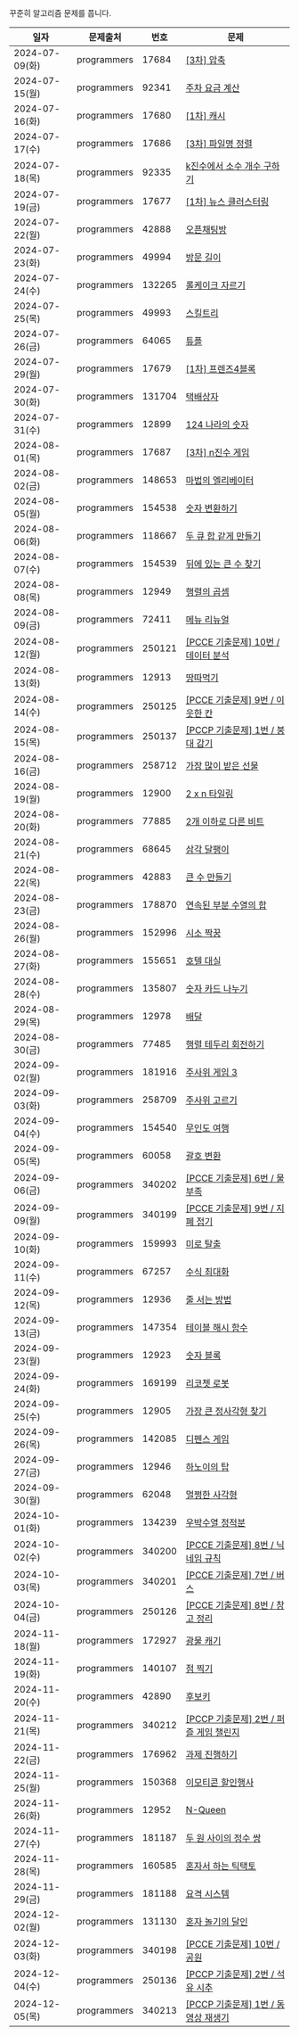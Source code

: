 꾸준히 알고리즘 문제를 풉니다.

| 일자 | 문제출처 | 번호 | 문제 |
| --- | --- | --- | --- |
| 2024-07-09(화) | programmers | 17684 | [\[3차\] 압축](https://school.programmers.co.kr/learn/courses/30/lessons/17684)  |
| 2024-07-15(월) | programmers | 92341 | [주차 요금 계산](https://school.programmers.co.kr/learn/courses/30/lessons/92341) |
| 2024-07-16(화) | programmers | 17680 | [\[1차\] 캐시](https://school.programmers.co.kr/learn/courses/30/lessons/17680) |
| 2024-07-17(수) | programmers | 17686 | [\[3차\] 파일명 정렬](https://school.programmers.co.kr/learn/courses/30/lessons/17686) |
| 2024-07-18(목) | programmers | 92335 | [k진수에서 소수 개수 구하기](https://school.programmers.co.kr/learn/courses/30/lessons/92335) |
| 2024-07-19(금) | programmers | 17677 | [\[1차\] 뉴스 클러스터링](https://school.programmers.co.kr/learn/courses/30/lessons/17677) |
| 2024-07-22(월) | programmers | 42888 | [오픈채팅방](https://school.programmers.co.kr/learn/courses/30/lessons/42888) |
| 2024-07-23(화) | programmers | 49994 | [방문 길이](https://school.programmers.co.kr/learn/courses/30/lessons/49994) |
| 2024-07-24(수) | programmers | 132265 | [롤케이크 자르기](https://school.programmers.co.kr/learn/courses/30/lessons/132265) |
| 2024-07-25(목) | programmers | 49993 | [스킬트리](https://school.programmers.co.kr/learn/courses/30/lessons/49993) |
| 2024-07-26(금) | programmers | 64065 | [튜플](https://school.programmers.co.kr/learn/courses/30/lessons/64065) |
| 2024-07-29(월) | programmers | 17679 | [\[1차\] 프렌즈4블록](https://school.programmers.co.kr/learn/courses/30/lessons/17679) |
| 2024-07-30(화) | programmers | 131704 | [택배상자](https://school.programmers.co.kr/learn/courses/30/lessons/131704) |
| 2024-07-31(수) | programmers | 12899 | [124 나라의 숫자](https://school.programmers.co.kr/learn/courses/30/lessons/12899) |
| 2024-08-01(목) | programmers | 17687 | [\[3차\] n진수 게임](https://school.programmers.co.kr/learn/courses/30/lessons/17687) |
| 2024-08-02(금) | programmers | 148653 | [마법의 엘리베이터](https://school.programmers.co.kr/learn/courses/30/lessons/148653) |
| 2024-08-05(월) | programmers | 154538 | [숫자 변환하기](https://school.programmers.co.kr/learn/courses/30/lessons/154538) |
| 2024-08-06(화) | programmers | 118667 | [두 큐 합 같게 만들기](https://school.programmers.co.kr/learn/courses/30/lessons/118667) |
| 2024-08-07(수) | programmers | 154539 | [뒤에 있는 큰 수 찾기](https://school.programmers.co.kr/learn/courses/30/lessons/154539) |
| 2024-08-08(목) | programmers | 12949 | [행렬의 곱셈](https://school.programmers.co.kr/learn/courses/30/lessons/12949) |
| 2024-08-09(금) | programmers | 72411 | [메뉴 리뉴얼](https://school.programmers.co.kr/learn/courses/30/lessons/72411) |
| 2024-08-12(월) | programmers | 250121 | [\[PCCE 기출문제\] 10번 / 데이터 분석](https://school.programmers.co.kr/learn/courses/30/lessons/250121) |
| 2024-08-13(화) | programmers | 12913 | [땅따먹기](https://school.programmers.co.kr/learn/courses/30/lessons/12913) |
| 2024-08-14(수) | programmers | 250125 | [\[PCCE 기출문제\] 9번 / 이웃한 칸](https://school.programmers.co.kr/learn/courses/30/lessons/250125) |
| 2024-08-15(목) | programmers | 250137 | [\[PCCP 기출문제\] 1번 / 붕대 감기](https://school.programmers.co.kr/learn/courses/30/lessons/250137) |
| 2024-08-16(금) | programmers | 258712 | [가장 많이 받은 선물](https://school.programmers.co.kr/learn/courses/30/lessons/258712) |
| 2024-08-19(월) | programmers | 12900 | [2 x n 타일링](https://school.programmers.co.kr/learn/courses/30/lessons/12900) |
| 2024-08-20(화) | programmers | 77885 | [2개 이하로 다른 비트](https://school.programmers.co.kr/learn/courses/30/lessons/77885) |
| 2024-08-21(수) | programmers | 68645 | [삼각 달팽이](https://school.programmers.co.kr/learn/courses/30/lessons/68645) |
| 2024-08-22(목) | programmers | 42883 | [큰 수 만들기](https://school.programmers.co.kr/learn/courses/30/lessons/42883) |
| 2024-08-23(금) | programmers | 178870 | [연속된 부분 수열의 합](https://school.programmers.co.kr/learn/courses/30/lessons/178870) |
| 2024-08-26(월) | programmers | 152996 | [시소 짝꿍](https://school.programmers.co.kr/learn/courses/30/lessons/152996) |
| 2024-08-27(화) | programmers | 155651 | [호텔 대실](https://school.programmers.co.kr/learn/courses/30/lessons/155651) |
| 2024-08-28(수) | programmers | 135807 | [숫자 카드 나누기](https://school.programmers.co.kr/learn/courses/30/lessons/135807) |
| 2024-08-29(목) | programmers | 12978 | [배달](https://school.programmers.co.kr/learn/courses/30/lessons/12978) |
| 2024-08-30(금) | programmers | 77485 | [행렬 테두리 회전하기](https://school.programmers.co.kr/learn/courses/30/lessons/77485) |
| 2024-09-02(월) | programmers | 181916 | [주사위 게임 3](https://school.programmers.co.kr/learn/courses/30/lessons/181916) |
| 2024-09-03(화) | programmers | 258709 | [주사위 고르기](https://school.programmers.co.kr/learn/courses/30/lessons/258709) |
| 2024-09-04(수) | programmers | 154540 | [무인도 여행](https://school.programmers.co.kr/learn/courses/30/lessons/154540) |
| 2024-09-05(목) | programmers | 60058 | [괄호 변환](https://school.programmers.co.kr/learn/courses/30/lessons/60058) |
| 2024-09-06(금) | programmers | 340202 | [\[PCCE 기출문제\] 6번 / 물 부족](https://school.programmers.co.kr/learn/courses/30/lessons/340202) |
| 2024-09-09(월) | programmers | 340199 | [\[PCCE 기출문제\] 9번 / 지폐 접기](https://school.programmers.co.kr/learn/courses/30/lessons/340199) |
| 2024-09-10(화) | programmers | 159993 | [미로 탈출](https://school.programmers.co.kr/learn/courses/30/lessons/159993) |
| 2024-09-11(수) | programmers | 67257 | [수식 최대화](https://school.programmers.co.kr/learn/courses/30/lessons/67257) |
| 2024-09-12(목) | programmers | 12936 | [줄 서는 방법](https://school.programmers.co.kr/learn/courses/30/lessons/12936) |
| 2024-09-13(금) | programmers | 147354 | [테이블 해시 함수](https://school.programmers.co.kr/learn/courses/30/lessons/147354) |
| 2024-09-23(월) | programmers | 12923 | [숫자 블록](https://school.programmers.co.kr/learn/courses/30/lessons/12923) |
| 2024-09-24(화) | programmers | 169199 | [리코쳇 로봇](https://school.programmers.co.kr/learn/courses/30/lessons/169199) |
| 2024-09-25(수) | programmers | 12905 | [가장 큰 정사각형 찾기](https://school.programmers.co.kr/learn/courses/30/lessons/12905) |
| 2024-09-26(목) | programmers | 142085 | [디펜스 게임](https://school.programmers.co.kr/learn/courses/30/lessons/142085) |
| 2024-09-27(금) | programmers | 12946 | [하노이의 탑](https://school.programmers.co.kr/learn/courses/30/lessons/12946) |
| 2024-09-30(월) | programmers | 62048 | [멀쩡한 사각형](https://school.programmers.co.kr/learn/courses/30/lessons/62048) |
| 2024-10-01(화) | programmers | 134239 | [우박수열 정적분](https://school.programmers.co.kr/learn/courses/30/lessons/134239) |
| 2024-10-02(수) | programmers | 340200 | [\[PCCE 기출문제\] 8번 / 닉네임 규칙](https://school.programmers.co.kr/learn/courses/30/lessons/340200) |
| 2024-10-03(목) | programmers | 340201 | [\[PCCE 기출문제\] 7번 / 버스](https://school.programmers.co.kr/learn/courses/30/lessons/340201) |
| 2024-10-04(금) | programmers | 250126 | [\[PCCE 기출문제\] 8번 / 창고 정리](https://school.programmers.co.kr/learn/courses/30/lessons/250126) |
| 2024-11-18(월) | programmers | 172927 | [광물 캐기](https://school.programmers.co.kr/learn/courses/30/lessons/172927) |
| 2024-11-19(화) | programmers | 140107 | [점 찍기](https://school.programmers.co.kr/learn/courses/30/lessons/140107) |
| 2024-11-20(수) | programmers | 42890 | [후보키](https://school.programmers.co.kr/learn/courses/30/lessons/42890) |
| 2024-11-21(목) | programmers | 340212 | [\[PCCP 기출문제\] 2번 / 퍼즐 게임 챌린지](https://school.programmers.co.kr/learn/courses/30/lessons/340212) |
| 2024-11-22(금) | programmers | 176962 | [과제 진행하기](https://school.programmers.co.kr/learn/courses/30/lessons/176962) |
| 2024-11-25(월) | programmers | 150368 | [이모티콘 할인행사](https://school.programmers.co.kr/learn/courses/30/lessons/150368) |
| 2024-11-26(화) | programmers | 12952 | [N-Queen](https://school.programmers.co.kr/learn/courses/30/lessons/12952) |
| 2024-11-27(수) | programmers | 181187 | [두 원 사이의 정수 쌍](https://school.programmers.co.kr/learn/courses/30/lessons/181187) |
| 2024-11-28(목) | programmers | 160585 | [혼자서 하는 틱택토](https://school.programmers.co.kr/learn/courses/30/lessons/160585) |
| 2024-11-29(금) | programmers | 181188 | [요격 시스템](https://school.programmers.co.kr/learn/courses/30/lessons/181188) |
| 2024-12-02(월) | programmers | 131130 | [혼자 놀기의 달인](https://school.programmers.co.kr/learn/courses/30/lessons/131130) |
| 2024-12-03(화) | programmers | 340198 | [\[PCCE 기출문제\] 10번 / 공원](https://school.programmers.co.kr/learn/courses/30/lessons/340198) |
| 2024-12-04(수) | programmers | 250136 | [\[PCCP 기출문제\] 2번 / 석유 시추](https://school.programmers.co.kr/learn/courses/30/lessons/250136) |
| 2024-12-05(목) | programmers | 340213 | [\[PCCP 기출문제\] 1번 / 동영상 재생기](https://school.programmers.co.kr/learn/courses/30/lessons/340213) |
